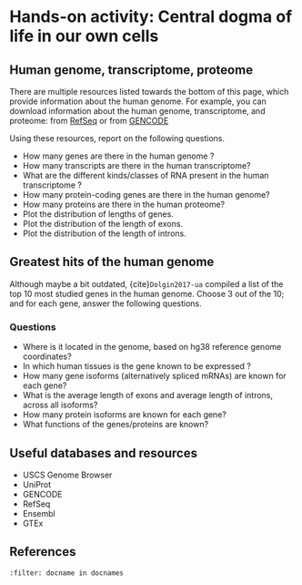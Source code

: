 # Hands-on activity: Central dogma of life in our own cells

## Human genome, transcriptome, proteome

There are multiple resources listed towards the bottom of this page, which provide information about the human genome.
For example, you can download information about the human genome, transcriptome, and proteome:
from [RefSeq](https://www.ncbi.nlm.nih.gov/datasets/genome/GCF_000001405.40/) or from [GENCODE](https://www.gencodegenes.org/human/)

Using these resources, report on the following questions. 

- How many genes are there in the human genome ?
- How many transcripts are there in the human transcriptome?
- What are the different kinds/classes of RNA present in the human transcriptome ?
- How many protein-coding genes are there in the human genome?
- How many proteins are there in the human proteome?
- Plot the distribution of lengths of genes.
- Plot the distribution of the length of exons.
- Plot the distribution of the length of introns.

## Greatest hits of the human genome
Although maybe a bit outdated, {cite}`Dolgin2017-ua` compiled a list of the top 10 most studied genes in the human genome. Choose 3 out of the 10; and for each gene, answer the following questions.

### Questions

- Where is it located in the genome, based on hg38 reference genome coordinates? 
- In which human tissues is the gene known to be expressed ?
- How many gene isoforms (alternatively spliced mRNAs) are known for each gene?
- What is the average length of exons and average length of introns, across all isoforms? 
- How many protein isoforms are known for each gene?
- What functions of the genes/proteins are known?

## Useful databases and resources

- USCS Genome Browser
- UniProt 
- GENCODE 
- RefSeq
- Ensembl
- GTEx

## References

```{bibliography}
:filter: docname in docnames
```